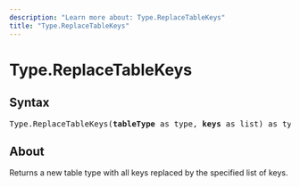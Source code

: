 ```yaml
---
description: "Learn more about: Type.ReplaceTableKeys"
title: "Type.ReplaceTableKeys"
---
```

# Type.ReplaceTableKeys

## Syntax

<pre>
Type.ReplaceTableKeys(<b>tableType</b> as type, <b>keys</b> as list) as type
</pre>

## About

Returns a new table type with all keys replaced by the specified list of keys.
